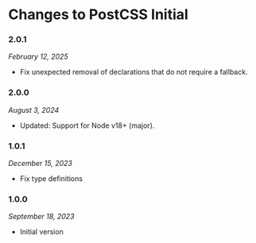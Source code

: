 # Changes to PostCSS Initial

### 2.0.1

_February 12, 2025_

- Fix unexpected removal of declarations that do not require a fallback.

### 2.0.0

_August 3, 2024_

- Updated: Support for Node v18+ (major).

### 1.0.1

_December 15, 2023_

- Fix type definitions

### 1.0.0

_September 18, 2023_

- Initial version
